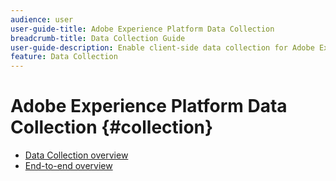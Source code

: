 ```yaml
---
audience: user
user-guide-title: Adobe Experience Platform Data Collection
breadcrumb-title: Data Collection Guide
user-guide-description: Enable client-side data collection for Adobe Experience Platform Edge Network.
feature: Data Collection
---
```


# Adobe Experience Platform Data Collection {#collection}

- [Data Collection overview](./home.md)
- [End-to-end overview](./e2e.md)
